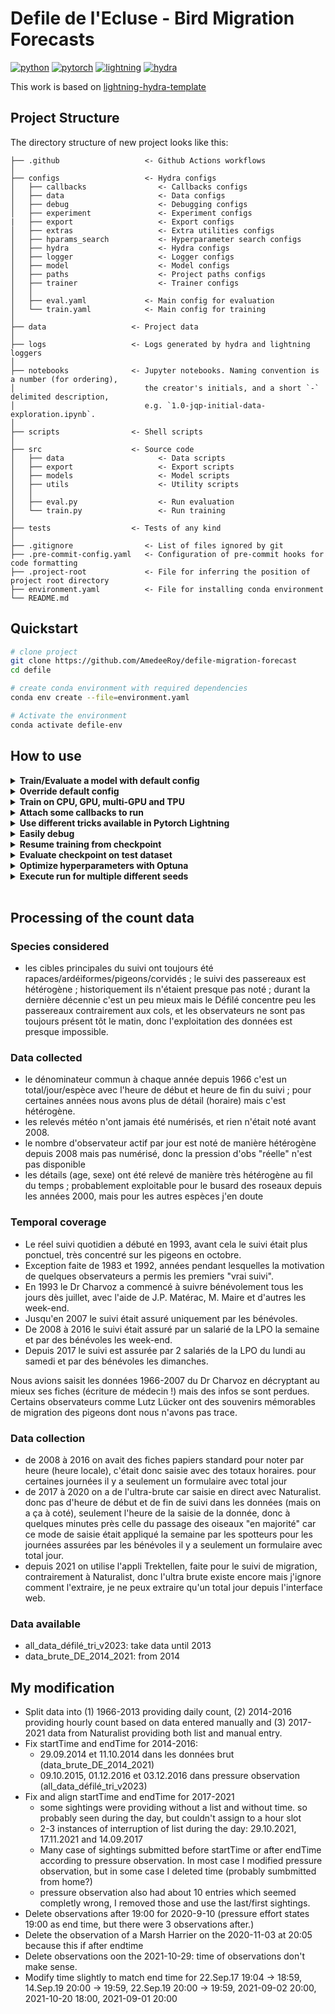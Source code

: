 # Defile de l'Ecluse - Bird Migration Forecasts

[![python](https://img.shields.io/badge/-Python_3.8_%7C_3.9_%7C_3.10-blue?logo=python&logoColor=white)](https://github.com/pre-commit/pre-commit)
[![pytorch](https://img.shields.io/badge/PyTorch_2.0+-ee4c2c?logo=pytorch&logoColor=white)](https://pytorch.org/get-started/locally/)
[![lightning](https://img.shields.io/badge/-Lightning_2.0+-792ee5?logo=pytorchlightning&logoColor=white)](https://pytorchlightning.ai/)
[![hydra](https://img.shields.io/badge/Config-Hydra_1.3-89b8cd)](https://hydra.cc/)

This work is based on [lightning-hydra-template](https://github.com/ashleve/lightning-hydra-template/tree/main/.github)<br>

## Project Structure

The directory structure of new project looks like this:

```
├── .github                   <- Github Actions workflows
│
├── configs                   <- Hydra configs
│   ├── callbacks                <- Callbacks configs
│   ├── data                     <- Data configs
│   ├── debug                    <- Debugging configs
│   ├── experiment               <- Experiment configs
|   ├── export                   <- Export configs
│   ├── extras                   <- Extra utilities configs
│   ├── hparams_search           <- Hyperparameter search configs
│   ├── hydra                    <- Hydra configs
│   ├── logger                   <- Logger configs
│   ├── model                    <- Model configs
│   ├── paths                    <- Project paths configs
│   ├── trainer                  <- Trainer configs
│   │
│   ├── eval.yaml             <- Main config for evaluation
│   └── train.yaml            <- Main config for training
│
├── data                   <- Project data
│
├── logs                   <- Logs generated by hydra and lightning loggers
│
├── notebooks              <- Jupyter notebooks. Naming convention is a number (for ordering),
│                             the creator's initials, and a short `-` delimited description,
│                             e.g. `1.0-jqp-initial-data-exploration.ipynb`.
│
├── scripts                <- Shell scripts
│
├── src                    <- Source code
│   ├── data                     <- Data scripts
│   ├── export                   <- Export scripts
│   ├── models                   <- Model scripts
│   ├── utils                    <- Utility scripts
│   │
│   ├── eval.py                  <- Run evaluation
│   └── train.py                 <- Run training
│
├── tests                  <- Tests of any kind
│
├── .gitignore                <- List of files ignored by git
├── .pre-commit-config.yaml   <- Configuration of pre-commit hooks for code formatting
├── .project-root             <- File for inferring the position of project root directory
├── environment.yaml          <- File for installing conda environment
└── README.md
```

## Quickstart

```bash
# clone project
git clone https://github.com/AmedeeRoy/defile-migration-forecast
cd defile

# create conda environment with required dependencies
conda env create --file=environment.yaml

# Activate the environment
conda activate defile-env
```

## How to use

<details>
<summary><b>Train/Evaluate a model with default config</b></summary>

```bash
# train with default config
python src/train.py

# eval with default config
python src/eval.py
```

</details>

<details>
<summary><b>Override default config</b></summary>

```bash
# change existing parameters
python src/train.py model.net.nb_layer=5 trainer.max_epochs=10

# add new parameters with '+' sign
python train.py +model.new_param="owo"
```

</details>

<details>
<summary><b>Train on CPU, GPU, multi-GPU and TPU</b></summary>

```bash
# train on CPU
python train.py trainer=cpu

# train on 1 GPU
python train.py trainer=gpu

# train on TPU
python train.py +trainer.tpu_cores=8

# train with DDP (Distributed Data Parallel) (4 GPUs)
python train.py trainer=ddp trainer.devices=4

# train with DDP (Distributed Data Parallel) (8 GPUs, 2 nodes)
python train.py trainer=ddp trainer.devices=4 trainer.num_nodes=2

# simulate DDP on CPU processes
python train.py trainer=ddp_sim trainer.devices=2

# accelerate training on mac
python train.py trainer=mps
```

> **Warning**: Currently there are problems with DDP mode, read [this issue](https://github.com/ashleve/lightning-hydra-template/issues/393) to learn more.

</details>

<!-- deepspeed support still in beta
<details>
<summary><b>Optimize large scale models on multiple GPUs with Deepspeed</b></summary>

```bash
python train.py +trainer.
```

</details>
 -->

<details>
<summary><b>Attach some callbacks to run</b></summary>

```bash
python train.py callbacks=default
```

> **Note**: Callbacks can be used for things such as as model checkpointing, early stopping and [many more](https://pytorch-lightning.readthedocs.io/en/latest/extensions/callbacks.html#built-in-callbacks).

> **Note**: Callbacks configs are placed in [configs/callbacks/](configs/callbacks/).

</details>

<details>
<summary><b>Use different tricks available in Pytorch Lightning</b></summary>

```yaml
# gradient clipping may be enabled to avoid exploding gradients
python train.py +trainer.gradient_clip_val=0.5

# run validation loop 4 times during a training epoch
python train.py +trainer.val_check_interval=0.25

# accumulate gradients
python train.py +trainer.accumulate_grad_batches=10

# terminate training after 12 hours
python train.py +trainer.max_time="00:12:00:00"
```

> **Note**: PyTorch Lightning provides about [40+ useful trainer flags](https://pytorch-lightning.readthedocs.io/en/latest/common/trainer.html#trainer-flags).

</details>

<details>
<summary><b>Easily debug</b></summary>

```bash
# runs 1 epoch in default debugging mode
# changes logging directory to `logs/debugs/...`
# sets level of all command line loggers to 'DEBUG'
# enforces debug-friendly configuration
python train.py debug=default

# run 1 train, val and test loop, using only 1 batch
python train.py debug=fdr

# print execution time profiling
python train.py debug=profiler

# try overfitting to 1 batch
python train.py debug=overfit

# raise exception if there are any numerical anomalies in tensors, like NaN or +/-inf
python train.py +trainer.detect_anomaly=true

# use only 20% of the data
python train.py +trainer.limit_train_batches=0.2 \
+trainer.limit_val_batches=0.2 +trainer.limit_test_batches=0.2
```

> **Note**: Visit [configs/debug/](configs/debug/) for different debugging configs.

</details>

<details>
<summary><b>Resume training from checkpoint</b></summary>

```yaml
python train.py ckpt_path="/path/to/ckpt/name.ckpt"
```

> **Note**: Checkpoint can be either path or URL.

> **Note**: Currently loading ckpt doesn't resume logger experiment, but it will be supported in future Lightning release.

</details>

<details>
<summary><b>Evaluate checkpoint on test dataset</b></summary>

```yaml
python eval.py ckpt_path="/path/to/ckpt/name.ckpt"
```

> **Note**: Checkpoint can be either path or URL.

</details>

<details>
<summary><b>Optimize hyperparameters with Optuna</b></summary>

```bash
# this will run hyperparameter search defined in `configs/hparams_search/mnist_optuna.yaml`
# over chosen experiment config
python train.py -m hparams_search=defile_optuna
```

> **Note**: Using [Optuna Sweeper](https://hydra.cc/docs/next/plugins/optuna_sweeper) doesn't require you to add any boilerplate to your code, everything is defined in a [single config file](configs/hparams_search/mnist_optuna.yaml).

> **Warning**: Optuna sweeps are not failure-resistant (if one job crashes then the whole sweep crashes).

</details>

<details>
<summary><b>Execute run for multiple different seeds</b></summary>

```bash
python train.py -m seed=1,2,3,4,5 trainer.deterministic=True logger=csv tags=["benchmark"]
```

> **Note**: `trainer.deterministic=True` makes pytorch more deterministic but impacts the performance.

</details>

<br>

## Processing of the count data

### Species considered

- les cibles principales du suivi ont toujours été rapaces/ardéiformes/pigeons/corvidés ; le suivi des passereaux est hétérogène ; historiquement ils n'étaient presque pas noté ; durant la dernière décennie c'est un peu mieux mais le Défilé concentre peu les passereaux contrairement aux cols, et les observateurs ne sont pas toujours présent tôt le matin, donc l'exploitation des données est presque impossible.

### Data collected

- le dénominateur commun à chaque année depuis 1966 c'est un total/jour/espèce avec l'heure de début et heure de fin du suivi ; pour certaines années nous avons plus de détail (horaire) mais c'est hétérogène.
- les relevés météo n'ont jamais été numérisés, et rien n'était noté avant 2008.
- le nombre d'observateur actif par jour est noté de manière hétérogène depuis 2008 mais pas numérisé, donc la pression d'obs "réelle" n'est pas disponible
- les détails (age, sexe) ont été relevé de manière très hétérogène au fil du temps ; probablement exploitable pour le busard des roseaux depuis les années 2000, mais pour les autres espèces j'en doute

### Temporal coverage

- Le réel suivi quotidien a débuté en 1993, avant cela le suivi était plus ponctuel, très concentré sur les pigeons en octobre.
- Exception faite de 1983 et 1992, années pendant lesquelles la motivation de quelques observateurs a permis les premiers "vrai suivi".
- En 1993 le Dr Charvoz a commencé à suivre bénévolement tous les jours dès juillet, avec l'aide de J.P. Matérac, M. Maire et d'autres les week-end.
- Jusqu'en 2007 le suivi était assuré uniquement par les bénévoles.
- De 2008 à 2016 le suivi était assuré par un salarié de la LPO la semaine et par des bénévoles les week-end.
- Depuis 2017 le suivi est assurée par 2 salariés de la LPO du lundi au samedi et par des bénévoles les dimanches.

Nous avions saisit les données 1966-2007 du Dr Charvoz en décryptant au mieux ses fiches (écriture de médecin !) mais des infos se sont perdues.
Certains observateurs comme Lutz Lücker ont des souvenirs mémorables de migration des pigeons dont nous n'avons pas trace.

### Data collection

- de 2008 à 2016 on avait des fiches papiers standard pour noter par heure (heure locale), c'était donc saisie avec des totaux horaires. pour certaines journées il y a seulement un formulaire avec total jour
- de 2017 à 2020 on a de l'ultra-brute car saisie en direct avec Naturalist. donc pas d'heure de début et de fin de suivi dans les données (mais on a ça à coté), seulement l'heure de la saisie de la donnée, donc à quelques minutes près celle du passage des oiseaux "en majorité" car ce mode de saisie était appliqué la semaine par les spotteurs pour les journées assurées par les bénévoles il y a seulement un formulaire avec total jour.
- depuis 2021 on utilise l'appli Trektellen, faite pour le suivi de migration, contrairement à Naturalist, donc l'ultra brute existe encore mais j'ignore comment l'extraire, je ne peux extraire qu'un total jour depuis l'interface web.

### Data available

- all_data_défilé_tri_v2023: take data until 2013
- data_brute_DE_2014_2021: from 2014

## My modification

- Split data into (1) 1966-2013 providing daily count, (2) 2014-2016 providing hourly count based on data entered manually and (3) 2017-2021 data from Naturalist providing both list and manual entry.
- Fix startTime and endTime for 2014-2016:
  - 29.09.2014 et 11.10.2014 dans les données brut (data_brute_DE_2014_2021)
  - 09.10.2015, 01.12.2016 et 03.12.2016 dans pressure observation (all_data_défilé_tri_v2023)
- Fix and align startTime and endTime for 2017-2021
  - some sightings were providing without a list and without time. so probably seen during the day, but couldn't assign to a hour slot
  - 2-3 instances of interruption of list during the day: 29.10.2021, 17.11.2021 and 14.09.2017
  - Many case of sightings submitted before startTime or after endTime according to pressure observation. In most case I modified pressure observation, but in some case I deleted time (probably sumbmitted from home?)
  - pressure observation also had about 10 entries which seemed completly wrong, I removed those and use the last/first sightings.
- Delete observations after 19:00 for 2020-9-10 (pressure effort states 19:00 as end time, but there were 3 observations after.)
- Delete the observation of a Marsh Harrier on the 2020-11-03 at 20:05 because this if after endtime
- Delete observations oon the 2021-10-29: time of observations don't make sense.
- Modify time slightly to match end time for 22.Sep.17 19:04 -> 18:59, 14.Sep.19 20:00 -> 19:59, 22.Sep.19 20:00 -> 19:59, 2021-09-02 20:00, 2021-10-20 18:00, 2021-09-01 20:00
